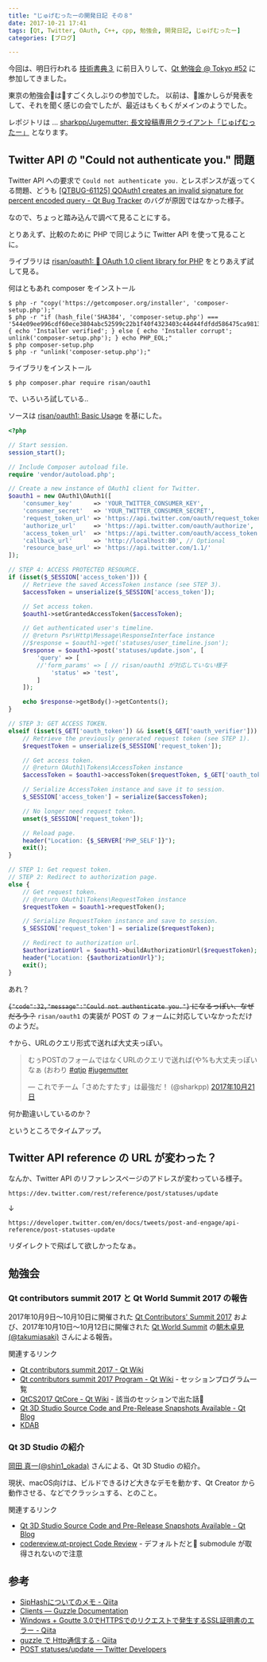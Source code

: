 ```yaml
---
title: "じゅげむったーの開発日記 その８"
date: 2017-10-21 17:41
tags: [Qt, Twitter, OAuth, C++, cpp, 勉強会, 開発日記, じゅげむったー]
categories: [ブログ]

---
```


今回は、明日行われる [技術書典３](https://techbookfest.org/event/tbf03) に前日入りして、[Qt 勉強会 @ Tokyo #52](https://qt-users.connpass.com/event/68878/) に参加してきました。

東京の勉強会はすごく久しぶりの参加でした。
以前は、誰かしらが発表をして、それを聞く感じの会でしたが、最近はもくもくがメインのようでした。

レポジトリは ... [sharkpp/Jugemutter: 長文投稿専用クライアント「じゅげむったー」](https://github.com/sharkpp/Jugemutter) となります。

## Twitter API の "Could not authenticate you." 問題

Twitter API への要求で `Could not authenticate you.` とレスポンスが返ってくる問題、どうも [[QTBUG-61125] QOAuth1 creates an invalid signature for percent encoded query - Qt Bug Tracker](https://bugreports.qt.io/browse/QTBUG-61125) のバグが原因ではなかった様子。

なので、ちょっと踏み込んで調べて見ることにする。

とりあえず、比較のために PHP で同じように Twitter API を使って見ることに。

ライブラリは [risan/oauth1: 🔐 OAuth 1.0 client library for PHP](https://github.com/risan/oauth1) をとりあえず試して見る。

何はともあれ composer をインストール

```console
$ php -r "copy('https://getcomposer.org/installer', 'composer-setup.php');"
$ php -r "if (hash_file('SHA384', 'composer-setup.php') === '544e09ee996cdf60ece3804abc52599c22b1f40f4323403c44d44fdfdd586475ca9813a858088ffbc1f233e9b180f061') { echo 'Installer verified'; } else { echo 'Installer corrupt'; unlink('composer-setup.php'); } echo PHP_EOL;"
$ php composer-setup.php
$ php -r "unlink('composer-setup.php');"
```

ライブラリをインストール

```console
$ php composer.phar require risan/oauth1
```

で、いろいろ試している..

ソースは [risan/oauth1: Basic Usage](https://github.com/risan/oauth1#basic-usage) を基にした。

```php
<?php

// Start session.
session_start();

// Include Composer autoload file.
require 'vendor/autoload.php';

// Create a new instance of OAuth1 client for Twitter.
$oauth1 = new OAuth1\OAuth1([
    'consumer_key'      => 'YOUR_TWITTER_CONSUMER_KEY',
    'consumer_secret'   => 'YOUR_TWITTER_CONSUMER_SECRET',
    'request_token_url' => 'https://api.twitter.com/oauth/request_token',
    'authorize_url'     => 'https://api.twitter.com/oauth/authorize',
    'access_token_url'  => 'https://api.twitter.com/oauth/access_token',
    'callback_url'      => 'http://localhost:80', // Optional
    'resource_base_url' => 'https://api.twitter.com/1.1/'
]);

// STEP 4: ACCESS PROTECTED RESOURCE.
if (isset($_SESSION['access_token'])) {
    // Retrieve the saved AccessToken instance (see STEP 3).
    $accessToken = unserialize($_SESSION['access_token']);

    // Set access token.
    $oauth1->setGrantedAccessToken($accessToken);

    // Get authenticated user's timeline.
    // @return Psr\Http\Message\ResponseInterface instance
    //$response = $oauth1->get('statuses/user_timeline.json');
    $response = $oauth1->post('statuses/update.json', [
        'query' => [
        //'form_params' => [ // risan/oauth1 が対応していない様子
            'status' => 'test',
        ]
    ]);

    echo $response->getBody()->getContents();
}

// STEP 3: GET ACCESS TOKEN.
elseif (isset($_GET['oauth_token']) && isset($_GET['oauth_verifier'])) {
    // Retrieve the previously generated request token (see STEP 1).
    $requestToken = unserialize($_SESSION['request_token']);

    // Get access token.
    // @return OAuth1\Tokens\AccessToken instance
    $accessToken = $oauth1->accessToken($requestToken, $_GET['oauth_token'], $_GET['oauth_verifier']);

    // Serialize AccessToken instance and save it to session.
    $_SESSION['access_token'] = serialize($accessToken);

    // No longer need request token.
    unset($_SESSION['request_token']);

    // Reload page.
    header("Location: {$_SERVER['PHP_SELF']}");
    exit();
}

// STEP 1: Get request token.
// STEP 2: Redirect to authorization page.
else {
    // Get request token.
    // @return OAuth1\Tokens\RequestToken instance
    $requestToken = $oauth1->requestToken();

    // Serialize RequestToken instance and save to session.
    $_SESSION['request_token'] = serialize($requestToken);

    // Redirect to authorization url.
    $authorizationUrl = $oauth1->buildAuthorizationUrl($requestToken);
    header("Location: {$authorizationUrl}");
    exit();
}
```

あれ？

<del>`{"code":32,"message":"Could not authenticate you."}` になるっぽい、なぜだろう？</del> `risan/oauth1` の実装が POST の フォームに対応していなかっただけのようだ。

↑から、URLのクエリ形式で送れば大丈夫っぽい。

<blockquote class="twitter-tweet" data-lang="ja"><p lang="ja" dir="ltr">むぅPOSTのフォームではなくURLのクエリで送れば(や%も大丈夫っぽいなぁ (おわり <a href="https://twitter.com/hashtag/qtjp?src=hash&amp;ref_src=twsrc%5Etfw">#qtjp</a> <a href="https://twitter.com/hashtag/jugemutter?src=hash&amp;ref_src=twsrc%5Etfw">#jugemutter</a></p>&mdash; これでチーム「さめたすたす」は最強だ！ (@sharkpp) <a href="https://twitter.com/sharkpp/status/921656868535021570?ref_src=twsrc%5Etfw">2017年10月21日</a></blockquote>
<script async src="//platform.twitter.com/widgets.js" charset="utf-8"></script>

何か勘違いしているのか？

というところでタイムアップ。

## Twitter API reference の URL が変わった？

なんか、Twitter API のリファレンスページのアドレスが変わっている様子。

```
https://dev.twitter.com/rest/reference/post/statuses/update
```
↓
```
https://developer.twitter.com/en/docs/tweets/post-and-engage/api-reference/post-statuses-update
```

リダイレクトで飛ばして欲しかったなぁ。

## 勉強会

### Qt contributors summit 2017 と Qt World Summit 2017 の報告

2017年10月9日〜10月10日に開催された [Qt Contributors' Summit 2017](https://www1.qt.io/event/qt-contributors-summit-2017/) および、2017年10月10日〜10月12日に開催された [Qt World Summit](https://www1.qt.io/event/qt-world-summit-2017/) の[朝木卓見(@takumiasaki)](https://twitter.com/takumiasaki) さんによる報告。

関連するリンク

* [Qt contributors summit 2017 - Qt Wiki](https://wiki.qt.io/Qt_contributors_summit_2017)
* [Qt contributors summit 2017 Program - Qt Wiki](https://wiki.qt.io/Qt_contributors_summit_2017_Program) - セッションプログラム一覧
* [QtCS2017 QtCore - Qt Wiki](https://wiki.qt.io/QtCS2017_QtCore) - 該当のセッションで出た話
* [Qt 3D Studio Source Code and Pre-Release Snapshots Available - Qt Blog](http://blog.qt.io/blog/2017/10/11/qt-3d-studio-source-code-pre-release-snapshots-available/)
* [KDAB](https://github.com/KDAB)

### Qt 3D Studio の紹介

[岡田 真一(@shin1_okada)](https://twitter.com/shin1_okada) さんによる、Qt 3D Studio の紹介。

現状、macOS向けは、ビルドできるけど大きなデモを動かす、Qt Creator から動作させる、などでクラッシュする、とのこと。

関連するリンク

* [Qt 3D Studio Source Code and Pre-Release Snapshots Available - Qt Blog](http://blog.qt.io/blog/2017/10/11/qt-3d-studio-source-code-pre-release-snapshots-available/)
* [codereview.qt-project Code Review](https://codereview.qt-project.org/#/admin/projects/qt3dstudio/qt3dstudio) - デフォルトだと submodule が取得されないので注意

## 参考

* [SipHashについてのメモ - Qiita](https://qiita.com/hnw/items/d72815e2d45f898d9184)
* [Clients — Guzzle Documentation](http://docs.guzzlephp.org/en/5.3/clients.html)
* [Windows + Goutte 3.0でHTTPSでのリクエストで発生するSSL証明書のエラー - Qiita](https://qiita.com/k-holy/items/4362b8cce85642e477ec)
* [guzzle で Http通信する - Qiita](https://qiita.com/mikakane/items/58c30b243bba697ec3fe)
* [POST statuses/update — Twitter Developers](https://developer.twitter.com/en/docs/tweets/post-and-engage/api-reference/post-statuses-update)
